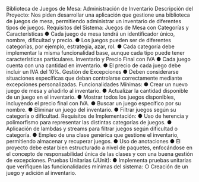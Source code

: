 Biblioteca de Juegos de Mesa: Administración de Inventario
Descripción del Proyecto: Nos piden desarrollar una aplicación que gestione una
biblioteca de juegos de mesa, permitiendo administrar un inventario de diferentes
tipos de juegos.
Requisitos del Sistema:
Juegos de Mesa con Categorías y Características
● Cada juego de mesa tendrá un identificador único, nombre, dificultad y precio.
● Los juegos pueden ser de diferentes categorías, por ejemplo, estrategia, azar,
rol.
● Cada categoría debe implementar la misma funcionalidad base, aunque cada
tipo puede tener características particulares.
Inventario y Precio Final con IVA
● Cada juego cuenta con una cantidad en inventario.
● El precio de cada juego debe incluir un IVA del 10%.
Gestión de Excepciones
● Deben considerarse situaciones específicas que deban controlarse
correctamente mediante excepciones personalizadas.
Funcionalidades Mínimas:
● Crear un nuevo juego de mesa y añadirlo al inventario.
● Actualizar la cantidad disponible de un juego en el inventario.
● Mostrar todos los juegos disponibles, incluyendo el precio final con IVA.
● Buscar un juego específico por su nombre.
● Eliminar un juego del inventario.
● Filtrar juegos según su categoría o dificultad.
Requisitos de Implementación:
● Uso de herencia y polimorfismo para representar las distintas categorías de
juegos.
● Aplicación de lambdas y streams para filtrar juegos según dificultad o
categoría.
● Empleo de una clase genérica que gestione el inventario, permitiendo
almacenar y recuperar juegos.
● Uso de anotaciones
● El proyecto debe estar bien estructurado a nivel de paquetes, enfocándose
en el concepto de responsabilidad única de las clases y con una buena
gestión de excepciones.
Pruebas Unitarias (JUnit):
● Implementa pruebas unitarias que verifiquen las funcionalidades mínimas del
sistema:
○ Creación de un juego y adición al inventario.
